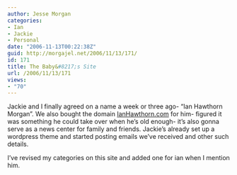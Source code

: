 ```yaml
---
author: Jesse Morgan
categories:
- Ian
- Jackie
- Personal
date: "2006-11-13T00:22:38Z"
guid: http://morgajel.net/2006/11/13/171/
id: 171
title: The Baby&#8217;s Site
url: /2006/11/13/171
views:
- "70"
---
```


Jackie and I finally agreed on a name a week or three ago- “Ian Hawthorn Morgan”. We also bought the domain [IanHawthorn.com](http://ianhawthorn.com/) for him- figured it was something he could take over when he’s old enough- it’s also gonna serve as a news center for family and friends. Jackie’s already set up a wordpress theme and started posting emails we’ve received and other such details.

I’ve revised my categories on this site and added one for ian when I mention him.